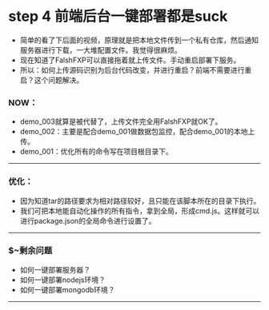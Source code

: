 # step 4 前端后台一键部署都是suck

* 简单的看了下后面的视频，原理就是把本地文件传到一个私有仓库，然后通知服务器进行下载，一大堆配置文件。我觉得很麻烦。
* 现在知道了FalshFXP可以直接拖着就上传文件。手动重启部署下服务。
* 所以：如何上传源码识别为后台代码改变，并进行重启？前端不需要进行重启？这个问题解决。

### NOW：
* demo_003就算是被代替了，上传文件完全用FalshFXP就OK了。
* demo_002：主要是配合demo_001做数据包监控，配合demo_001的本地上传。
* demo_001：优化所有的命令写在项目根目录下。

---------------------

### 优化：

* 因为知道tar的路径要求为相对路径较好，且只能在该脚本所在的目录下执行。
* 我们可把本地能自动化操作的所有指令，拿到全局，形成cmd.js。这样就可以进行package.json的全局命令进行设置了。


---------------------

### $~剩余问题

* 如何一键部署服务器？
* 如何一键部署nodejs环境？
* 如何一键部署mongodb环境？

--------------------------------